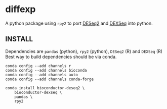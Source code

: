 # diffexp #

A python package using ```rpy2``` to port [DESeq2](https://bioconductor.org/packages/release/bioc/html/DESeq2.html) and [DEXSeq](https://bioconductor.org/packages/release/bioc/html/DEXSeq.html) into python.

## INSTALL ##
Dependencies are ```pandas``` (python), ```rpy2``` (python), ```DESeq2``` (R) and ```DEXSeq``` (R)
Best way to build dependencies should be via conda. 

```
conda config --add channels r
conda config --add channels bioconda
conda config --add channels auto
conda config --add channels conda-forge

conda install bioconductor-deseq2 \
    bioconductor-dexseq \
    pandas \
    rpy2 
```
